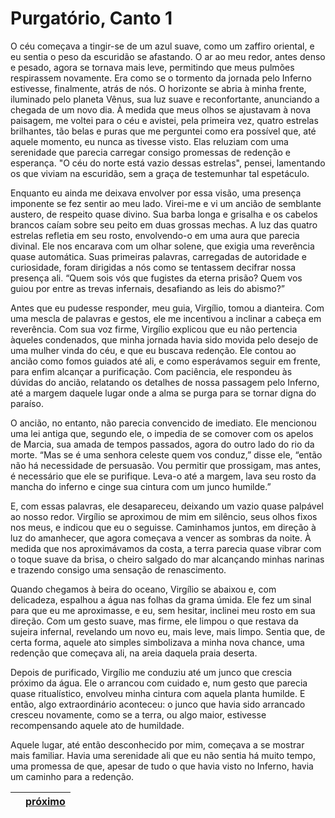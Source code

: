 # Purgatório, Canto 1

O céu começava a tingir-se de um azul suave, como um zaffiro oriental, e eu sentia o peso da escuridão se afastando. O ar ao meu redor, antes denso e pesado, agora se tornava mais leve, permitindo que meus pulmões respirassem novamente. Era como se o tormento da jornada pelo Inferno estivesse, finalmente, atrás de nós. O horizonte se abria à minha frente, iluminado pelo planeta Vênus, sua luz suave e reconfortante, anunciando a chegada de um novo dia. À medida que meus olhos se ajustavam à nova paisagem, me voltei para o céu e avistei, pela primeira vez, quatro estrelas brilhantes, tão belas e puras que me perguntei como era possível que, até aquele momento, eu nunca as tivesse visto. Elas reluziam com uma serenidade que parecia carregar consigo promessas de redenção e esperança. "O céu do norte está vazio dessas estrelas", pensei, lamentando os que viviam na escuridão, sem a graça de testemunhar tal espetáculo.

Enquanto eu ainda me deixava envolver por essa visão, uma presença imponente se fez sentir ao meu lado. Virei-me e vi um ancião de semblante austero, de respeito quase divino. Sua barba longa e grisalha e os cabelos brancos caíam sobre seu peito em duas grossas mechas. A luz das quatro estrelas refletia em seu rosto, envolvendo-o em uma aura que parecia divinal. Ele nos encarava com um olhar solene, que exigia uma reverência quase automática. Suas primeiras palavras, carregadas de autoridade e curiosidade, foram dirigidas a nós como se tentassem decifrar nossa presença ali. “Quem sois vós que fugistes da eterna prisão? Quem vos guiou por entre as trevas infernais, desafiando as leis do abismo?”

Antes que eu pudesse responder, meu guia, Virgílio, tomou a dianteira. Com uma mescla de palavras e gestos, ele me incentivou a inclinar a cabeça em reverência. Com sua voz firme, Virgílio explicou que eu não pertencia àqueles condenados, que minha jornada havia sido movida pelo desejo de uma mulher vinda do céu, e que eu buscava redenção. Ele contou ao ancião como fomos guiados até ali, e como esperávamos seguir em frente, para enfim alcançar a purificação. Com paciência, ele respondeu às dúvidas do ancião, relatando os detalhes de nossa passagem pelo Inferno, até a margem daquele lugar onde a alma se purga para se tornar digna do paraíso.

O ancião, no entanto, não parecia convencido de imediato. Ele mencionou uma lei antiga que, segundo ele, o impedia de se comover com os apelos de Marcia, sua amada de tempos passados, agora do outro lado do rio da morte. “Mas se é uma senhora celeste quem vos conduz,” disse ele, “então não há necessidade de persuasão. Vou permitir que prossigam, mas antes, é necessário que ele se purifique. Leva-o até a margem, lava seu rosto da mancha do inferno e cinge sua cintura com um junco humilde.”

E, com essas palavras, ele desapareceu, deixando um vazio quase palpável ao nosso redor. Virgílio se aproximou de mim em silêncio, seus olhos fixos nos meus, e indicou que eu o seguisse. Caminhamos juntos, em direção à luz do amanhecer, que agora começava a vencer as sombras da noite. À medida que nos aproximávamos da costa, a terra parecia quase vibrar com o toque suave da brisa, o cheiro salgado do mar alcançando minhas narinas e trazendo consigo uma sensação de renascimento.

Quando chegamos à beira do oceano, Virgílio se abaixou e, com delicadeza, espalhou a água nas folhas da grama úmida. Ele fez um sinal para que eu me aproximasse, e eu, sem hesitar, inclinei meu rosto em sua direção. Com um gesto suave, mas firme, ele limpou o que restava da sujeira infernal, revelando um novo eu, mais leve, mais limpo. Sentia que, de certa forma, aquele ato simples simbolizava a minha nova chance, uma redenção que começava ali, na areia daquela praia deserta.

Depois de purificado, Virgílio me conduziu até um junco que crescia próximo da água. Ele o arrancou com cuidado e, num gesto que parecia quase ritualístico, envolveu minha cintura com aquela planta humilde. E então, algo extraordinário aconteceu: o junco que havia sido arrancado cresceu novamente, como se a terra, ou algo maior, estivesse recompensando aquele ato de humildade.

Aquele lugar, até então desconhecido por mim, começava a se mostrar mais familiar. Havia uma serenidade ali que eu não sentia há muito tempo, uma promessa de que, apesar de tudo o que havia visto no Inferno, havia um caminho para a redenção.

|  | [próximo](/b_purgatorio/2/README.md) |
|----------|---------|